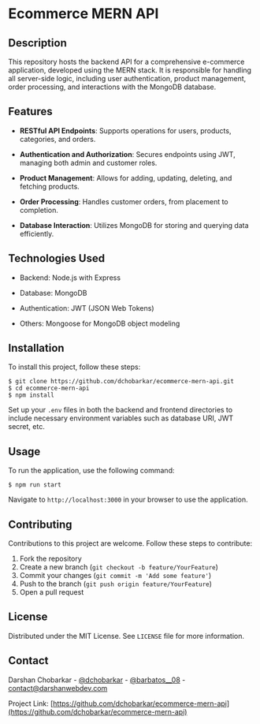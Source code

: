 # Ecommerce MERN API

## Description

This repository hosts the backend API for a comprehensive e-commerce application, developed using the MERN stack. It is responsible for handling all server-side logic, including user authentication, product management, order processing, and interactions with the MongoDB database.

## Features

- **RESTful API Endpoints**: Supports operations for users, products, categories, and orders.

- **Authentication and Authorization**: Secures endpoints using JWT, managing both admin and customer roles.

- **Product Management**: Allows for adding, updating, deleting, and fetching products.

- **Order Processing**: Handles customer orders, from placement to completion.

- **Database Interaction**: Utilizes MongoDB for storing and querying data efficiently.

## Technologies Used

- Backend: Node.js with Express

- Database: MongoDB

- Authentication: JWT (JSON Web Tokens)

- Others: Mongoose for MongoDB object modeling

## Installation

To install this project, follow these steps:

    $ git clone https://github.com/dchobarkar/ecommerce-mern-api.git
    $ cd ecommerce-mern-api
    $ npm install

Set up your `.env` files in both the backend and frontend directories to include necessary environment variables such as database URI, JWT secret, etc.

## Usage

To run the application, use the following command:

    $ npm run start

Navigate to `http://localhost:3000` in your browser to use the application.

## Contributing

Contributions to this project are welcome. Follow these steps to contribute:

1. Fork the repository
2. Create a new branch (`git checkout -b feature/YourFeature`)
3. Commit your changes (`git commit -m 'Add some feature'`)
4. Push to the branch (`git push origin feature/YourFeature`)
5. Open a pull request

## License

Distributed under the MIT License. See `LICENSE` file for more information.

## Contact

Darshan Chobarkar - [@dchobarkar](https://www.linkedin.com/in/dchobarkar/) - [@barbatos\_\_08](https://twitter.com/barbatos__08) - contact@darshanwebdev.com

Project Link: [https://github.com/dchobarkar/ecommerce-mern-api](https://github.com/dchobarkar/ecommerce-mern-api)
